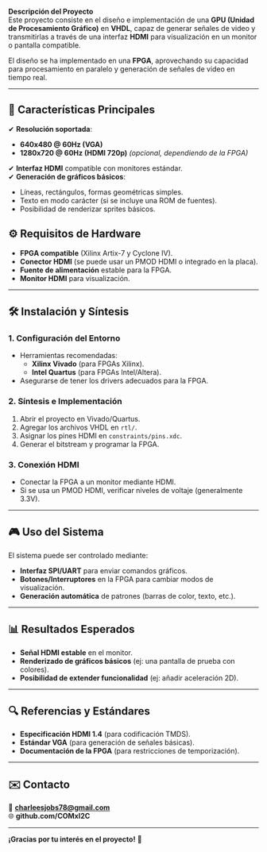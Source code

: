 **Descripción del Proyecto**  
Este proyecto consiste en el diseño e implementación de una **GPU (Unidad de Procesamiento Gráfico)** en **VHDL**, capaz de generar señales de video y transmitirlas a través de una interfaz **HDMI** para visualización en un monitor o pantalla compatible.  

El diseño se ha implementado en una **FPGA**, aprovechando su capacidad para procesamiento en paralelo y generación de señales de video en tiempo real.  

---

## **🎯 Características Principales**  
✔ **Resolución soportada**:  
   - **640x480 @ 60Hz (VGA)**  
   - **1280x720 @ 60Hz (HDMI 720p)** *(opcional, dependiendo de la FPGA)*  

✔ **Interfaz HDMI** compatible con monitores estándar.  
✔ **Generación de gráficos básicos**:  
   - Líneas, rectángulos, formas geométricas simples.  
   - Texto en modo carácter (si se incluye una ROM de fuentes).  
   - Posibilidad de renderizar sprites básicos.  

## **⚙️ Requisitos de Hardware**  
- **FPGA compatible** (Xilinx Artix-7 y Cyclone IV).  
- **Conector HDMI** (se puede usar un PMOD HDMI o integrado en la placa).  
- **Fuente de alimentación** estable para la FPGA.  
- **Monitor HDMI** para visualización.  

---

## **🛠️ Instalación y Síntesis**  
### **1. Configuración del Entorno**  
- Herramientas recomendadas:  
  - **Xilinx Vivado** (para FPGAs Xilinx).  
  - **Intel Quartus** (para FPGAs Intel/Altera).  
- Asegurarse de tener los drivers adecuados para la FPGA.  

### **2. Síntesis e Implementación**  
1. Abrir el proyecto en Vivado/Quartus.  
2. Agregar los archivos VHDL en `rtl/`.  
3. Asignar los pines HDMI en `constraints/pins.xdc`.  
4. Generar el bitstream y programar la FPGA.  

### **3. Conexión HDMI**  
- Conectar la FPGA a un monitor mediante HDMI.  
- Si se usa un PMOD HDMI, verificar niveles de voltaje (generalmente 3.3V).  

---

## **🎮 Uso del Sistema**  
El sistema puede ser controlado mediante:  
- **Interfaz SPI/UART** para enviar comandos gráficos.  
- **Botones/Interruptores** en la FPGA para cambiar modos de visualización.  
- **Generación automática** de patrones (barras de color, texto, etc.).  

---

## **📊 Resultados Esperados**  
- **Señal HDMI estable** en el monitor.  
- **Renderizado de gráficos básicos** (ej: una pantalla de prueba con colores).  
- **Posibilidad de extender funcionalidad** (ej: añadir aceleración 2D).  

---

## **🔍 Referencias y Estándares**  
- **Especificación HDMI 1.4** (para codificación TMDS).  
- **Estándar VGA** (para generación de señales básicas).  
- **Documentación de la FPGA** (para restricciones de temporización).  


---

## **✉️ Contacto**  
📧 **charleesjobs78@gmail.com**  
🌐 **github.com/COMxI2C**  

--- 

**¡Gracias por tu interés en el proyecto!** 🚀

